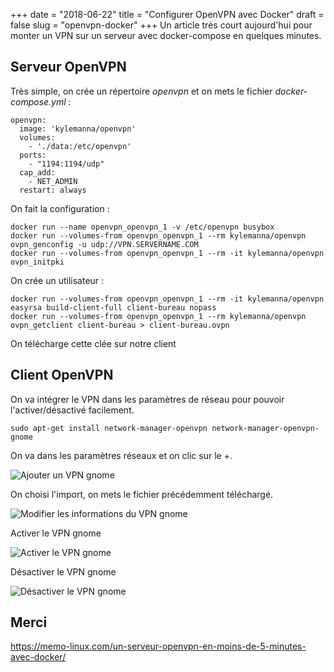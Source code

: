 +++
date = "2018-06-22"
title = "Configurer OpenVPN avec Docker"
draft = false
slug = "openvpn-docker"
+++
Un article très court aujourd'hui pour monter un VPN sur un serveur avec docker-compose en quelques minutes.

## Serveur OpenVPN

Très simple, on crée un répertoire *openvpn* et on mets le fichier *docker-compose.yml* :

```
openvpn:
  image: 'kylemanna/openvpn'
  volumes:
    - './data:/etc/openvpn'
  ports:
    - "1194:1194/udp"
  cap_add:
    - NET_ADMIN
  restart: always
```

On fait la configuration :

```
docker run --name openvpn_openvpn_1 -v /etc/openvpn busybox
docker run --volumes-from openvpn_openvpn_1 --rm kylemanna/openvpn ovpn_genconfig -u udp://VPN.SERVERNAME.COM
docker run --volumes-from openvpn_openvpn_1 --rm -it kylemanna/openvpn ovpn_initpki
```

On crée un utilisateur :
```
docker run --volumes-from openvpn_openvpn_1 --rm -it kylemanna/openvpn easyrsa build-client-full client-bureau nopass
docker run --volumes-from openvpn_openvpn_1 --rm kylemanna/openvpn ovpn_getclient client-bureau > client-bureau.ovpn
```

On télécharge cette clée sur notre client

## Client OpenVPN

On va intégrer le VPN dans les paramètres de réseau pour pouvoir l'activer/désactivé facilement.
```
sudo apt-get install network-manager-openvpn network-manager-openvpn-gnome
```

On va dans les paramètres réseaux et on clic sur le +.

![Ajouter un VPN gnome](/images/14/1-ajouter-vpn.png)

On choisi l'import, on mets le fichier précédemment téléchargé.

![Modifier les informations du VPN gnome](/images/14/2-modifier-information.png)

Activer le VPN gnome

![Activer le VPN gnome](/images/14/3-vpn-desactive.png)

Désactiver le VPN gnome

![Désactiver le VPN gnome](/images/14/4-vpn-active.png)

## Merci

https://memo-linux.com/un-serveur-openvpn-en-moins-de-5-minutes-avec-docker/
